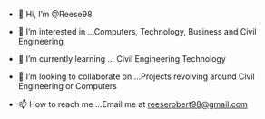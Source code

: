 - 👋 Hi, I’m @Reese98
- 👀 I’m interested in ...Computers, Technology, Business and Civil Engineering
- 🌱 I’m currently learning ... Civil Engineering Technology

- 💞️ I’m looking to collaborate on ...Projects revolving around Civil Engineering or Computers
- 📫 How to reach me ...Email me at reeserobert98@gmail.com

<!---
Reese98/Reese98 is a ✨ special ✨ repository because its `README.md` (this file) appears on your GitHub profile.
You can click the Preview link to take a look at your changes.
--->
